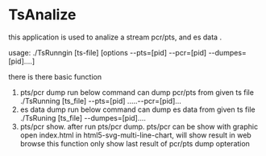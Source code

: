 # TsAnalize
this application is used to analize a stream pcr/pts, and es data .

usage:
  ./TsRunngin [ts-file] [options --pts=[pid] --pcr=[pid] --dumpes=[pid]....]
  
there is there basic function
1. pts/pcr dump
  run below command can dump pcr/pts from given ts file
  ./TsRunning [ts_file] --pts=[pid] .....--pcr=[pid]...
2. es data dump
  run below command can dump es data from given ts file
    ./TsRuning [ts_file] --dumpes=[pid]....
3. pts/pcr show.
  after run pts/pcr dump. pts/pcr can be show with graphic
  open index.html in html5-svg-multi-line-chart, will show result in web browse
  this function only show last result of pcr/pts dump opteration

